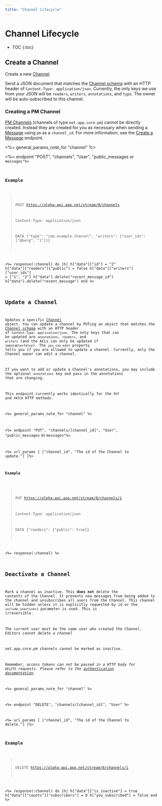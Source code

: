 ```yaml
---
title: "Channel Lifecycle"
---
```


# Channel Lifecycle

* TOC
{:toc}

## Create a Channel

Create a new [Channel](/docs/resources/channel/).

Send a JSON document that matches the [Channel schema](/docs/resources/channel/) with an HTTP header of ```Content-Type: application/json```. Currently, the only keys we use from your JSON will be ```readers```, ```writers```, ```annotations```, and ```type```. The owner will be auto-subscribed to this channel.

### Creating a PM Channel

[PM Channels](/docs/resources/channel/#private-message) (channels of type `net.app.core.pm`) cannot be directly created. Instead they are created for you as necessary when sending a [Message](/docs/resources/message/) using `pm` as a `channel_id`. For more information, see the [Create a Message](/docs/resources/message/lifecycle/#create-a-message) endpoint.

<%= general_params_note_for "channel" %>

<%= endpoint "POST", "channels", "User", "public_messages</code> or <code>messages"%>

### Example

> POST https://alpha-api.app.net/stream/0/channels
>
> Content-Type: application/json
> 
> DATA {"type": "com.example.channel", "writers": {"user_ids": ["@berg", "1"]}}

<%= response(:channel) do |h|
    h["data"]["id"] = "2"
    h["data"]["readers"]["public"] = false
    h["data"]["writers"]["user_ids"] = ["1", "2"]
    h["data"].delete("recent_message_id")
    h["data"].delete("recent_message")
end %>

## Update a Channel

Updates a specific [Channel](/docs/resources/channel/) object. You can update a channel by PUTing an object that matches the [Channel schema](/docs/resources/channel/) with an HTTP header of ```Content-Type: application/json```. The only keys that can be updated are ```annotations```, ```readers```, and ```writers``` (and the ACLs can only be updated if ```immutable=false```). The ```you_can_edit``` property tells you if you are allowed to update a channel. Currently, only the Channel owner can edit a channel.

If you want to add or update a Channel's annotations, you may include the optional ```annotations``` key and pass in the annotations that are changing.

This endpoint currently works identically for the `PUT` and `PATCH` HTTP methods.

<%= general_params_note_for "channel" %>

<%= endpoint "PUT", "channels/[channel_id]", "User", "public_messages</code> or <code>messages"%>

<%= url_params [
    ["channel_id", "The id of the Channel to update."]
]%>

#### Example

> PUT https://alpha-api.app.net/stream/0/channels/1
>
> Content-Type: application/json
> 
> DATA {"readers": {"public": true}}

<%= response(:channel) %>

## Deactivate a Channel

Mark a channel as inactive. This **does not** delete the contents of the Channel. It prevents new messages from being added to the channel and unsubscribes all users from the Channel. This channel will be hidden unless it is explicitly requested by id or the `include_inactive=1` parameter is used. This is irreversible.

The current user must be the same user who created the Channel. *Editors cannot delete a channel*

*net.app.core.pm* channels cannot be marked as inactive.

*Remember, access tokens can not be passed in a HTTP body for ```DELETE``` requests. Please refer to the [authentication documentation](/docs/authentication/#making-authenticated-api-requests).*

<%= general_params_note_for "channel" %>

<%= endpoint "DELETE", "channels/[channel_id]", "User" %>

<%= url_params [
    ["channel_id", "The id of the Channel to delete."]
]%>

### Example

> DELETE https://alpha-api.app.net/stream/0/channels/1

<%= response(:channel) do |h|
    h["data"]["is_inactive"] = true
    h["data"]["counts"]["subscribers"] = 0
    h["you_subscribed"] = false
end %>
